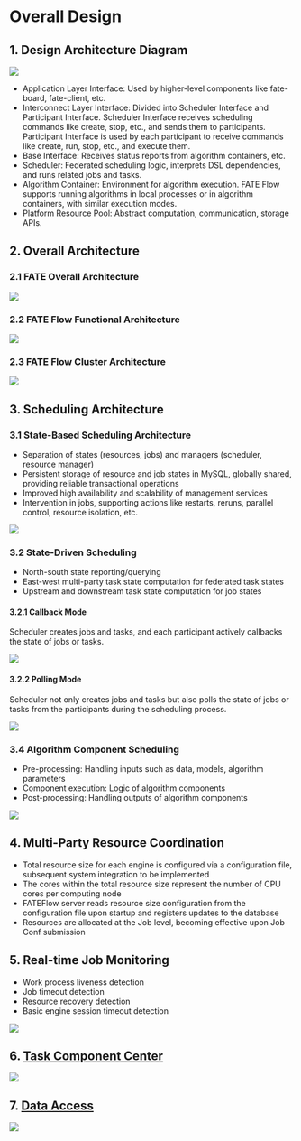 # Overall Design

## 1. Design Architecture Diagram
![](./images/open_flow.png)
- Application Layer Interface: Used by higher-level components like fate-board, fate-client, etc.
- Interconnect Layer Interface: Divided into Scheduler Interface and Participant Interface. Scheduler Interface receives scheduling commands like create, stop, etc., and sends them to participants. Participant Interface is used by each participant to receive commands like create, run, stop, etc., and execute them.
- Base Interface: Receives status reports from algorithm containers, etc.
- Scheduler: Federated scheduling logic, interprets DSL dependencies, and runs related jobs and tasks.
- Algorithm Container: Environment for algorithm execution. FATE Flow supports running algorithms in local processes or in algorithm containers, with similar execution modes.
- Platform Resource Pool: Abstract computation, communication, storage APIs.


## 2. Overall Architecture

### 2.1 FATE Overall Architecture

![](./images/fate_arch.png)

### 2.2 FATE Flow Functional Architecture

![](./images/fate_flow_arch.png)

### 2.3 FATE Flow Cluster Architecture

![](./images/flow_cluster.png)

## 3. Scheduling Architecture
### 3.1 State-Based Scheduling Architecture

- Separation of states (resources, jobs) and managers (scheduler, resource manager)
- Persistent storage of resource and job states in MySQL, globally shared, providing reliable transactional operations
- Improved high availability and scalability of management services
- Intervention in jobs, supporting actions like restarts, reruns, parallel control, resource isolation, etc.

![](./images/fate_flow_scheduling_arch.png)

### 3.2 State-Driven Scheduling

- North-south state reporting/querying
- East-west multi-party task state computation for federated task states
- Upstream and downstream task state computation for job states
#### 3.2.1 Callback Mode
Scheduler creates jobs and tasks, and each participant actively callbacks the state of jobs or tasks.

![](./images/schedule_for_callback.png)
#### 3.2.2 Polling Mode
Scheduler not only creates jobs and tasks but also polls the state of jobs or tasks from the participants during the scheduling process.

![](./images/schedule_for_poll.png)

### 3.4 Algorithm Component Scheduling
- Pre-processing: Handling inputs such as data, models, algorithm parameters
- Component execution: Logic of algorithm components
- Post-processing: Handling outputs of algorithm components

![](./images/schedule_for_component.png)

## 4. Multi-Party Resource Coordination

- Total resource size for each engine is configured via a configuration file, subsequent system integration to be implemented
- The cores within the total resource size represent the number of CPU cores per computing node
- FATEFlow server reads resource size configuration from the configuration file upon startup and registers updates to the database
- Resources are allocated at the Job level, becoming effective upon Job Conf submission

## 5. Real-time Job Monitoring

- Work process liveness detection
- Job timeout detection
- Resource recovery detection
- Basic engine session timeout detection

![](./images/fate_flow_detector.png)

## 6. [Task Component Center](./provider_register.md)

![](./images/fate_flow_component_registry.png)

## 7. [Data Access](./data_access.md)

![](./images/upload_data.png)

